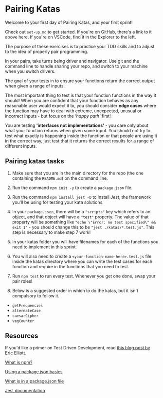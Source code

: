 # Pairing Katas

Welcome to your first day of Pairing Katas, and your first sprint!

Check out `set-up.md` to get started. If you're on GitHub, there's a link to it above here. If you're on VSCode, find it in the Explorer to the left.

The purpose of these exercises is to practice your TDD skills and to adjust to the idea of properly pair programming.

In your pairs, take turns being driver and navigator. Use git and the command line to handle sharing your repo, and switch to your machine when you switch drivers.

The goal of your tests in to ensure your functions return the correct output when given a range of inputs.

The most important thing to test is that your function functions in the way it should! When you are confident that your function behaves as any reasonable user would expect it to, you should consider **edge cases** where the function may have to deal with extreme, unexpected, unusual or incorrect inputs - but focus on the _'happy path'_ first!

You are testing **'interfaces not implementations'** - you care only about what your function returns when given some input. You should not try to test what exactly is happening inside the function or that people are using it in the correct way, just test that it returns the correct results for a range of different inputs.

## Pairing katas tasks

1. Make sure that you are in the main directory for the repo (the one containing the `README.md`) on the command line.

2. Run the command `npm init -y` to create a `package.json` file.

3. Run the command `npm install jest -D` to install _Jest_, the framework you'll be using for testing your kata solutions.

4. In your `package.json`, there will be a `"scripts"` key which refers to an object, and that object will have a `"test"` property. The value of that property will be something like `"echo \"Error: no test specified\" && exit 1"` - you should change this to be `"jest ./katas/*.test.js"`. This step is necessary to make step 7 work!

5. In your katas folder you will have filenames for each of the functions you need to implement in this sprint.

6. You will also need to create a `<your-function-name-here>.test.js` file inside the katas directory where you can write the test cases for each function and require in the functions that you need to test.

7. Run `npm test` to run every test. Whenever you get one done, swap your pair roles!

8. Below is a suggested order in which to do the katas, but it isn't compulsory to follow it.

- `getFrequencies`
- `alternateCase`
- `caesarCipher`
- `vegCounter`

## Resources

If you'd like a primer on Test Driven Development, read [this blog post by Eric Elliott](https://medium.com/javascript-scene/what-every-unit-test-needs-f6cd34d9836d).

[What is npm?](https://docs.npmjs.com/getting-started/what-is-npm)

[Using a package.json basics](https://docs.npmjs.com/getting-started/using-a-package.json)

[What is in a package.json file](https://docs.npmjs.com/files/package.json)

[Jest documentation](https://jestjs.io/docs/en/getting-started)
